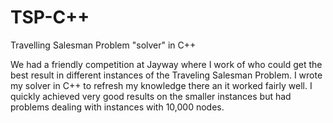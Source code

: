 TSP-C++
=======

Travelling Salesman Problem "solver" in C++

We had a friendly competition at Jayway where I work of who could get the best result in different instances of the Traveling Salesman Problem. I wrote my solver in C++ to refresh my knowledge there an it worked fairly well. I quickly achieved very good results on the smaller instances but had problems dealing with instances with 10,000 nodes.
